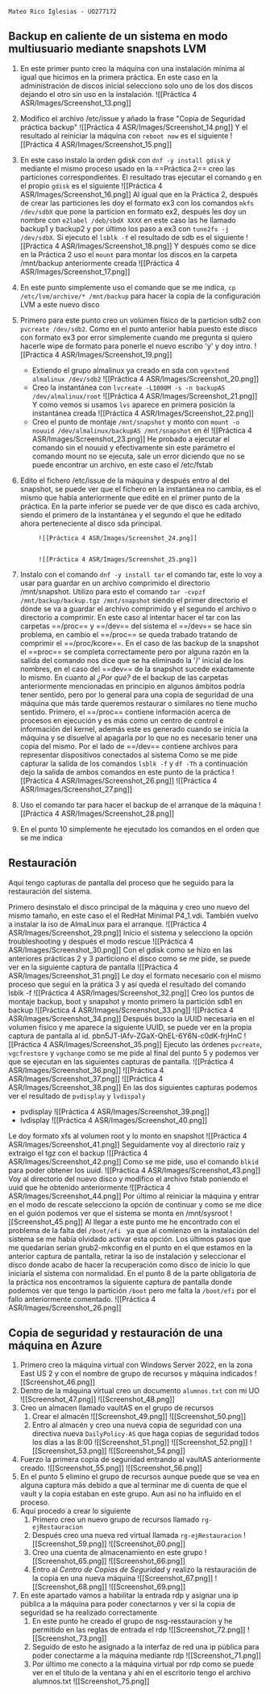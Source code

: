 `Mateo Rico Iglesias - UO277172`
## Backup en caliente de un sistema en modo multiusuario mediante snapshots LVM
1. En este primer punto creo la máquina con una instalación mínima al igual que hicimos en la primera práctica. En este caso en la administración de discos inicial selecciono solo uno de los dos discos dejando el otro sin uso en la instalación.
	![[Práctica 4 ASR/Images/Screenshot_13.png]]
2. Modifico el archivo /etc/issue y añado la frase "Copia de Seguridad práctica backup"
	![[Práctica 4 ASR/Images/Screenshot_14.png]]
	Y el resultado al reiniciar la máquina con `reboot now` es el siguiente
	![[Práctica 4 ASR/Images/Screenshot_15.png]]
3. En este caso instalo la orden gdisk con `dnf -y install gdisk` y mediante el mismo proceso usado en la ==Práctica 2== creo las particiones correspondientes. El resultado tras ejecutar el comando `g` en el propio `gdisk` es el siguiente
	![[Práctica 4 ASR/Images/Screenshot_16.png]]
	Al igual que en la Práctica 2, después de crear las particiones les doy el formato ex3 con los comandos `mkfs /dev/sdbX` que pone la particion en formato ex2, después les doy un nombre con `e2label /deb/sbdX XXXX` en este caso las he llamado backup1 y backup2 y por último los paso a ex3 con `tune2fs -j /dev/sdbX`.
	Si ejecuto el `lsblk -f` el resultado de sdb es el siguiente
	![[Práctica 4 ASR/Images/Screenshot_18.png]]
	Y después como se dice en la Práctica 2 uso el `mount` para montar los discos en la carpeta /mnt/backup anteriormente creada
	![[Práctica 4 ASR/Images/Screenshot_17.png]]
5. En este punto simplemente uso el comando que se me indica, `cp /etc/lvm/archive/* /mnt/backup` para hacer la copia de la configuración LVM a este nuevo disco
6.  Primero para este punto creo un volúmen físico de la particion sdb2 con `pvcreate /dev/sdb2`. Como en el punto anterior había puesto este disco con formato ex3 por error simplemente cuando me pregunta si quiero hacerle wipe de formato para ponerle el nuevo escribo 'y' y doy intro.
	![[Práctica 4 ASR/Images/Screenshot_19.png]]
	- Extiendo el grupo almalinux ya creado en sda con `vgextend almalinux /dev/sdb2`
			![[Práctica 4 ASR/Images/Screenshot_20.png]]
	- Creo la instantánea con `lvcreate -L1000M -s -n backupAS /dev/almalinux/root`
			![[Práctica 4 ASR/Images/Screenshot_21.png]]
			Y como vemos si usamos `lvs` aparece en primera posición la instantánea creada
			![[Práctica 4 ASR/Images/Screenshot_22.png]]
	- Creo el punto de montaje `/mnt/snapshot` y monto con `mount -o nouuid /dev/almalinux/backupAS /mnt/snapshot` en él
			![[Práctica 4 ASR/Images/Screenshot_23.png]]
			He probado a ejecutar el comando sin el nouuid y efectivamente sin este parámetro el comando mount no se ejecuta, sale un error diciendo que no se puede encontrar un archivo, en este caso el /etc/fstab
7. Edito el fichero /etc/issue de la máquina y después entro al del snapshot, se puede ver que el fichero en la instantánea no cambia, es el mismo que había anteriormente que edité en el primer punto de la práctica. En la parte inferior se puede ver de que disco es cada archivo, siendo el primero de la instantánea y el segundo el que he editado ahora perteneciente al disco sda principal.
			
			![[Práctica 4 ASR/Images/Screenshot_24.png]]
			
			
			![[Práctica 4 ASR/Images/Screenshot_25.png]]
8.  Instalo con el comando `dnf -y install tar` el comando tar, este lo voy a usar para guardar en un archivo comprimido el directorio /mnt/snapshot. Utilizo para esto el comando `tar -cvpzf /mnt/backup/backup.tgz /mnt/snapshot` siendo el primer directorio el dónde se va a guardar el archivo comprimido y el segundo el archivo o directorio a comprimir.
	En este caso al intentar hacer el tar con las carpetas ==/proc== y ==/dev== del sistema el ==/dev== se hace sin problema, en cambio el ==/proc== se queda trabado tratando de comprimir el ==/proc/kcore==. En el caso de las backup de la snapshot el ==proc== se completa correctamente pero por alguna razón en la salida del comando nos dice que se ha eliminado la '/' inicial de los nombres, en el caso del ==dev== de la snapshot sucede exáctamente lo mismo.
	En cuanto al *¿Por qué?* de el backup de las carpetas anteriormente mencionadas en principio en algunos ámbitos podría tener sentido, pero por lo general para una copia de seguridad de una máquina que más tarde queremos restaurar o similares no tiene mucho sentido. Primero, el ==/proc== contiene información acerca de procesos en ejecución y es más como un centro de control e información del kernel, además este es generado cuando se inicia la máquina y se disuelve al apagarla por lo que no es necesario tener una copia del mismo. Por el lado de ==/dev== contiene archivos para representar dispositivos conectados al sistema
	Como se me pide capturar la salida de los comandos `lsblk -f` y `df -Th` a continuación dejo la salida de ambos comandos en este punto de la práctica
	![[Práctica 4 ASR/Images/Screenshot_26.png]]
	![[Práctica 4 ASR/Images/Screenshot_27.png]]

9. Uso el comando tar para hacer el backup de el arranque de la máquina
	![[Práctica 4 ASR/Images/Screenshot_28.png]]

10. En el punto 10 simplemente he ejecutado los comandos en el orden que se me indica

## Restauración
Aquí tengo capturas de pantalla del proceso que he seguido para la restauración del sistema.

Primero desinstalo el disco principal de la máquina y creo uno nuevo del mismo tamaño, en este caso el el RedHat Minimal P4_1.vdi. También vuelvo a instalar la iso de AlmaLinux para el arranque.
	![[Práctica 4 ASR/Images/Screenshot_29.png]]
Inicio el sistema y selecciono la opción troubleshooting y después el modo rescue
	![[Práctica 4 ASR/Images/Screenshot_30.png]]
Con el gdisk como se hizo en las anteriores prácticas 2 y 3 particiono el disco como se me pide, se puede ver en la siguiente captura de pantalla
	![[Práctica 4 ASR/Images/Screenshot_31.png]]
Le doy el formato necesario con el mismo proceso que seguí en la prática 3 y así queda el resultado del comando lsblk -f
	![[Práctica 4 ASR/Images/Screenshot_32.png]]
Creo los puntos de montaje backup, boot y snapshot y monto primero la partición sdb1 en backup
	![[Práctica 4 ASR/Images/Screenshot_33.png]]	![[Práctica 4 ASR/Images/Screenshot_34.png]]
Después busco la UUID necesaria en el volumen físico y me aparece la siguiente UUID, se puede ver en la propia captura de pantalla al id.
	pbn5JT-lAfv-ZGaX-QhEL-6Y6N-c0dK-frjHnC
	![[Práctica 4 ASR/Images/Screenshot_35.png]]
Ejecuto las órdenes `pvcreate`, `vgcfrestore` y `vgchange` como se me pide al final del punto 5 y podemos ver que se ejecutan en las siguientes capturas de pantalla.
	![[Práctica 4 ASR/Images/Screenshot_36.png]]
	![[Práctica 4 ASR/Images/Screenshot_37.png]]
	![[Práctica 4 ASR/Images/Screenshot_38.png]]
En las dos siguientes capturas podemos ver el resultado de `pvdisplay` y `lvdispaly`
- pvdisplay
	![[Práctica 4 ASR/Images/Screenshot_39.png]]
- lvdisplay
	![[Práctica 4 ASR/Images/Screenshot_40.png]]

Le doy formato xfs al volumen root y lo monto en snapshot
![[Práctica 4 ASR/Images/Screenshot_41.png]]
Seguidamente voy al directorio raíz y extraigo el tgz con el backup
![[Práctica 4 ASR/Images/Screenshot_42.png]]
Como se me pide, uso el comando `blkid` para poder obtener los uuid.
![[Práctica 4 ASR/Images/Screenshot_43.png]]
Voy al directorio del nuevo disco y modifico el archivo fstab poniendo el uuid que he obtenido anteriormente
![[Práctica 4 ASR/Images/Screenshot_44.png]]
Por último al reiniciar la máquina y entrar en el modo de rescate selecciono la opción de continuar y como se me dice en el guión podemos ver que el sistema se monta en /mnt/sysroot
![[Screenshot_45.png]]
Al llegar a este punto me he encontrado con el problema de la falta del `/boot/efi ` ya que al comienzo en la instalación del sistema se me había olvidado activar esta opción. Los últimos pasos que me quedarían serían grub2-mkconfig en el punto en el que estamos en la anterior captura de pantalla, retirar la iso de instalación y seleccionar el disco donde acabo de hacer la recuperación como disco de inicio lo que iniciaría el sistema con normalidad. En el punto 8 de la parte obligatoria de la práctica nos encontramos la siguiente captura de pantalla donde podemos ver que tengo la partición `/boot` pero me falta la `/boot/efi` por el fallo anteriormente comentado.
![[Práctica 4 ASR/Images/Screenshot_26.png]]

## Copia de seguridad y restauración de una máquina en Azure
1. Primero creo la máquina virtual con Windows Server 2022, en la zona East US 2 y con el nombre de grupo de recursos y máquina indicados
	![[Screenshot_46.png]]
2. Dentro de la máquina virtual creo un documento `alumnos.txt` con mi UO
	![[Screenshot_47.png]]
	![[Screenshot_48.png]]
3. Creo un almacen llamado vaultAS en el grupo de recursos
	1.  Crear el almacén
		![[Screenshot_49.png]]
		![[Screenshot_50.png]]
	2. Entro al almacén y creo una nueva copia de seguridad con una directiva nueva `DailyPolicy-AS` que haga copias de seguridad todos los días a las 8:00
		![[Screenshot_51.png]]
	![[Screenshot_52.png]]
	![[Screenshot_53.png]]
	![[Screenshot_54.png]]
4. Fuerzo la primera copia de seguridad entrando al vaultAS anteriormente creado.
	![[Screenshot_55.png]]
	![[Screenshot_56.png]]
5. En el punto 5 elimino el grupo de recursos aunque puede que se vea en alguna captura más debido a que al terminar me di cuenta de que el vault y la copia estaban en este grupo. Aun así no ha influido en el proceso.
6. Aquí procedo a crear lo siguiente
	1. Primero creo un nuevo grupo de recursos llamado `rg-ejRestauracion`
	2. Después creo una nueva red virtual llamada `rg-ejRestauracion`
	![[Screenshot_59.png]]
	![[Screenshot_60.png]]
	3. Creo una cuenta de almacenamiento en este grupo
	![[Screenshot_65.png]]
	![[Screenshot_66.png]]
	4. Entro al *Centro de Copias de Seguridad* y realizo la restauración de la copia en una nueva máquina
	![[Screenshot_67.png]]
	![[Screenshot_68.png]]
	![[Screenshot_69.png]]
8. En este apartado vamos a habilitar la entrada rdp y asignar una ip pública a la máquina para poder conectarnos y ver si la copia de seguridad se ha realizado correctamente
	1. En este punto he creado el grupo de nsg-resstauracion y he permitido en las reglas de entrada el rdp
		![[Screenshot_72.png]]
		![[Screenshot_73.png]]
	2. Seguido de esto he asignado a la interfaz de red una ip pública para poder conectarme a la máquina mediante rdp
		![[Screenshot_71.png]]
	3. Por último me conecto a la máquina virtual por rdp como se puede ver en el título de la ventana y ahí en el escritorio tengo el archivo alumnos.txt
		![[Screenshot_75.png]]



